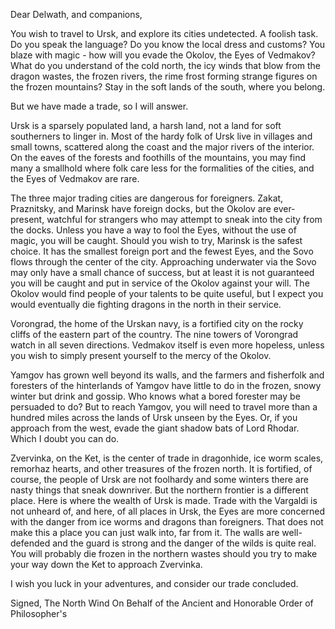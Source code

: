 Dear Delwath, and companions, 

You wish to travel to Ursk, and explore its cities undetected. A foolish task. Do you speak the language? Do you know the local dress and customs? You blaze with magic - how will you evade the Okolov, the Eyes of Vedmakov? What do you understand of the cold north, the icy winds that blow from the dragon wastes, the frozen rivers, the rime frost forming strange figures on the frozen mountains? Stay in the soft lands of the south, where you belong.

But we have made a trade, so I will answer. 

Ursk is a sparsely populated land, a harsh land, not a land for soft southerners to linger in. Most of the hardy folk of Ursk live in villages and small towns, scattered along the coast and the major rivers of the interior. On the eaves of the forests and foothills of the mountains, you may find many a smallhold where folk care less for the formalities of the cities, and the Eyes of Vedmakov are rare.

The three major trading cities are dangerous for foreigners. Zakat, Praznitsky, and Marinsk have foreign docks, but the Okolov are ever-present, watchful for strangers who may attempt to sneak into the city from the docks. Unless you have a way to fool the Eyes, without the use of magic, you will be caught. Should you wish to try, Marinsk is the safest choice. It has the smallest foreign port and the fewest Eyes, and the Sovo flows through the center of the city. Approaching underwater via the Sovo may only have a small chance of success, but at least it is not guaranteed you will be caught and put in service of the Okolov against your will. The Okolov would find people of your talents to be quite useful, but I expect you would eventually die fighting dragons in the north in their service. 

Vorongrad, the home of the Urskan navy, is a fortified city on the rocky cliffs of the eastern part of the country. The nine towers of Vorongrad watch in all seven directions. Vedmakov itself is even more hopeless, unless you wish to simply present yourself to the mercy of the Okolov. 

Yamgov has grown well beyond its walls, and the farmers and fisherfolk and foresters of the hinterlands of Yamgov have little to do in the frozen, snowy winter but drink and gossip. Who knows what a bored forester may be persuaded to do? But to reach Yamgov, you will need to travel more than a hundred miles across the lands of Ursk unseen by the Eyes. Or, if you approach from the west, evade the giant shadow bats of Lord Rhodar. Which I doubt you can do. 

Zvervinka, on the Ket, is the center of trade in dragonhide, ice worm scales, remorhaz hearts, and other treasures of the frozen north. It is fortified, of course, the people of Ursk are not foolhardy and some winters there are nasty things that sneak downriver. But the northern frontier is a different place. Here is where the wealth of Ursk is made. Trade with the Vargaldi is not unheard of, and here, of all places in Ursk, the Eyes are more concerned with the danger from ice worms and dragons than foreigners. That does not make this a place you can just walk into, far from it. The walls are well-defended and the guard is strong and the danger of the wilds is quite real. You will probably die frozen in the northern wastes should you try to make your way down the Ket to approach Zvervinka. 

I wish you luck in your adventures, and consider our trade concluded. 

Signed,
The North Wind
On Behalf of the Ancient and Honorable Order of Philosopher's